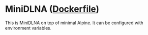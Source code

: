 # MiniDLNA ([Dockerfile](Dockerfile))

This is MiniDLNA on top of minimal Alpine.
It can be configured with environment variables.